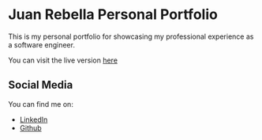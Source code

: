 # Juan Rebella Personal Portfolio

This is my personal portfolio for showcasing my professional experience as a software engineer.

You can visit the live version [here](https://www.juanrebella.dev/)

## Social Media

You can find me on:

- [LinkedIn](https://www.linkedin.com/in/juanrebella/)
- [Github](https://github.com/JRebella)
